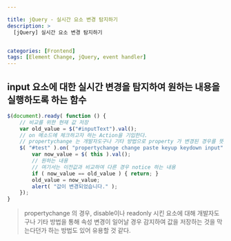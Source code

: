 ```yaml
---

title: jQuery - 실시간 요소 변경 탐지하기
description: >
  [jQuery] 실시간 요소 변경 탐지하기


categories: [Frontend]
tags: [Element Change, jQuery, event handler]
---
```




## input 요소에 대한 실시간 변경을 탐지하여 원하는 내용을 실행하도록 하는 함수

```js
$(document).ready( function () {
	// 비교를 위한 현재 값 저장
	var old_value = $("#inputText").val();
    // on 메소드에 체크하고자 하는 Action을 기입한다.
    // propertychange 는 개발자도구나 기타 방법으로 property 가 변경된 경우를 뜻함.
    $( "#test" ).on( "propertychange change paste keyup keydown input" ,function () {
    	var now_value = $( this ).val();
        // 원하는 내용
        // 여기서는 이전값과 비교하여 다른 경우 notice 하는 내용
        if ( now_value == old_value ) { return; }
        old_value = now_value;
		alert( "값이 변경되었습니다." );
    });
}
```

> propertychange 의 경우, disable이나 readonly 시킨 요소에 대해 개발자도구나 기타 방법을 통해 속성 변경이 일어날 경우 감지하여 값을 저장하는 것을 막는다던가 하는 방법도 있어 유용할 것 같다.
